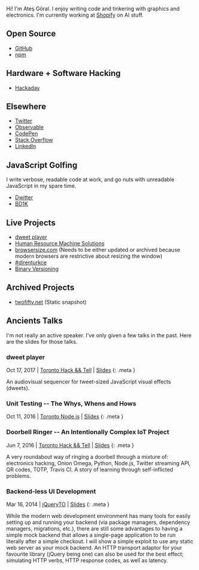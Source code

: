 Hi! I'm Ateş Göral. I enjoy writing code and tinkering with graphics and electronics. I'm currently working at [Shopify](https://www.shopify.com) on AI stuff.

## Open Source

- [GitHub](https://github.com/atesgoral)
- [npm](https://www.npmjs.com/~atesgoral)

## Hardware + Software Hacking

- [Hackaday](https://hackaday.io/atesgoral)

## Elsewhere

- [Twitter](https://twitter.com/atesgoral)
- [Observable](https://observablehq.com/@atesgoral)
- [CodePen](https://codepen.io/atesgoral/)
- [Stack Overflow](https://stackoverflow.com/users/23501/ates-goral)
- [LinkedIn](https://www.linkedin.com/in/atesgoral/)

## JavaScript Golfing

I write verbose, readable code at work, and go nuts with unreadable JavaScript in my spare time.

- [Dwitter](https://www.dwitter.net/u/magna)
- [BD1K](https://atesgoral.github.io/bd1k/)

## Live Projects

- [dweet player](https://dweetplayer.net)
- [Human Resource Machine Solutions](http://atesgoral.github.io/hrm-solutions/)
- [browsersize.com](https://browsersize.com) (Needs to be either updated or archived because modern browsers are restrictive about resizing the window)
- [#direnturkce](https://direnturkce.org)
- [Binary Versioning](https://binver.org/)

## Archived Projects

- [twofifty.net](http://twofifty.net) (Static snapshot)

## Ancients Talks

I'm not really an active speaker. I've only given a few talks in the past. Here are the slides for those talks.

### dweet player

Oct 17, 2017 | [Toronto Hack && Tell](https://www.meetup.com/Toronto-Hack-and-Tell/) | [Slides](https://speakerdeck.com/atesgoral/dweet-player)
{: .meta }

An audiovisual sequencer for tweet-sized JavaScript visual effects (dweets).

### Unit Testing -- The Whys, Whens and Hows

Oct 11, 2016 | [Toronto Node.js](https://www.meetup.com/toronto-node-js/) | [Slides](https://speakerdeck.com/atesgoral/unit-testing-the-whys-whens-and-hows)
{: .meta }

### Doorbell Ringer -- An Intentionally Complex IoT Project

Jun 7, 2016 | [Toronto Hack && Tell](https://www.meetup.com/Toronto-Hack-and-Tell/) | [Slides](https://speakerdeck.com/atesgoral/doorbell-ringer)
{: .meta }

A very roundabout way of ringing a doorbell through a mixture of: electronics hacking, Onion Omega, Python, Node.js, Twitter streaming API, QR codes, TOTP, Travis CI. A story of learning through self-inflicted problems.

### Backend-less UI Development

Mar 16, 2014 | [jQueryTO](http://jqueryto.com/) | [Slides](https://speakerdeck.com/atesgoral/backend-less-ui-development)
{: .meta }

While the modern web development environment has many tools for easily setting up and running your backend (via package managers, dependency managers, migrations, etc.), there are still some advantages to having a simple mock backend that allows a single-page application to be run literally after a simple checkout. I will show a simple exploit to use any static web server as your mock backend. An HTTP transport adaptor for your favourite library (jQuery being one) can also be used for the best effect; simulating HTTP verbs, HTTP response codes, as well as latency.
